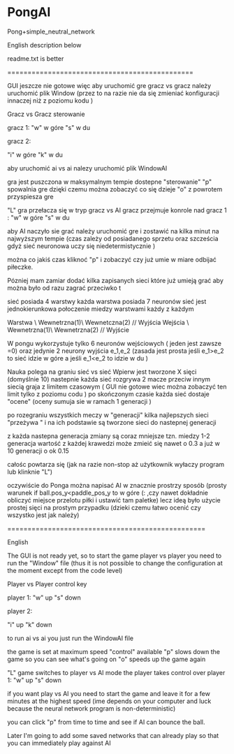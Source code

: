 # PongAI
Pong+simple_neutral_network


 English description below
 
 readme.txt is better 
 
 ==============================================
 
 GUI jeszcze nie gotowe więc aby uruchomić gre gracz vs gracz należy uruchomić plik Window
 (przez to na razie nie da się zmieniać konfiguracji innaczej niż z poziomu kodu ) 
 
 Gracz vs Gracz sterowanie 
 
  gracz 1:
  "w" w góre
  "s" w du 
  
  gracz 2:
  
  "i" w góre
  "k" w du 
 
 
 
aby uruchomić ai vs ai nalezy uruchomić plik WindowAI

gra jest puszczona w maksymalnym tempie 
dostepne "sterowanie" 
"p" spowalnia gre dzięki czemu można zobaczyć co się dzieje
"o" z powrotem przyspiesza gre 

"L" gra przełacza się w tryp gracz vs AI 
  gracz przejmuje konrole nad gracz 1 :
  "w" w góre
  "s" w du 
  
  aby AI naczyło sie grać należy uruchomić gre i zostawić na kilka minut na najwyższym tempie (czas zależy od posiadanego sprzetu oraz szcześcia gdyż sieć neuronowa uczy się   niedetermistycznie )
  
  można co jakiś czas kliknoć "p" i zobaczyć czy już umie w miare odbijać piłeczke.
  
  Pózniej mam zamiar dodać kilka zapisanych sieci które już umieją grać aby można było od razu zagrać przeciwko t
  
  
  sieć posiada 4 warstwy
  każda warstwa posiada 7 neuronów 
  sieć jest jednokierunkowa 
  połoczenie miedzy warstwami każdy z każdym
  
  Warstwa \\ Wewnetrzna(1)\\ Wewnetczna(2) //  Wyjścia
  Wejścia \\ Wewnetrzna(1)\\ Wewnetrzna(2) //  Wyjście
  
  W pongu wykorzystuje tylko 6 neuronów wejściowych ( jeden jest zawsze =0) 
  oraz jedynie 2 neurony wyjścia e_1,e_2 (zasada jest prosta jeśli e_1>e_2 to sieć idzie w góre a jeśli e_1<e_2 to idzie w du ) 
  
  Nauka polega na graniu sieć vs sieć 
  Wpierw jest tworzone X sięci (domyślnie 10) 
  nastepnie każda sieć rozgrywa 2 macze przeciw innym siecią 
  graja z limitem czasowym ( GUI nie gotowe wiec można zobaczyć ten limit tylko z poziomu codu ) 
  po skończonym czasie każda sieć dostaje "ocene" (oceny sumuja sie w ramach 1 generacji ) 
  
  po rozegraniu wszystkich meczy w "generacji"
  kilka najlepszych sieci "przeżywa " i na ich podstawie są tworzone sieci do nastepnej generacji
  
  z każda nastepna generacja zmiany są coraz mniejsze tzn. miedzy 1-2 generacja wartość z każdej krawedzi może zmieić się nawet o 0.3 a już w 10 generacji o ok 0.15
  
  całośc powtarza się (jak na razie non-stop aż użytkownik wyłaczy program lub klinknie "L") 
  
  oczywiście do Ponga można napisać AI w znacznie prostrzy sposób (prosty warunek if ball.pos_y<paddle_pos_y to w góre (: ,czy nawet dokładnie obliczyć miejsce przelotu piłki i ustawić tam paletke) lecz ideą było użycie prostej sięci na prostym przypadku (dzieki czemu łatwo ocenić czy wszystko jest jak należy) 
  
  
  =================================================
  
  
  English 
  
  
  The GUI is not ready yet, so to start the game player vs player you need to run the "Window" file
 (thus it is not possible to change the configuration at the moment except from the code level)
 
 Player vs Player control key
 
  player 1:
  "w" up
  "s" down
  
  player 2:
  
  "i" up
  "k" down
 
 
 
to run ai vs ai you just run the WindowAI file

the game is set at maximum speed
"control" available
"p" slows down the game so you can see what's going on
"o" speeds up the game again

"L" game switches to player vs AI mode
  the player takes control over player 1:
  "w" up
  "s" down
  
 if you want play vs AI you need to start the game and leave it for a few minutes at the highest speed (ime depends on your computer and luck because the neural network 
  program is non-deterministic)
  
  you can click "p" from time to time and see if AI can bounce the ball.
  
  Later I'm going to add some saved networks that can already play so that you can immediately play against AI
  
